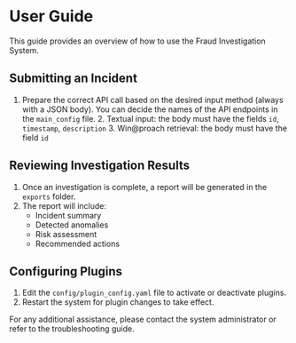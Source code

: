 # User Guide

This guide provides an overview of how to use the Fraud Investigation System.

## Submitting an Incident

1. Prepare the correct API call based on the desired input method (always with a JSON body). You can decide the names of the API endpoints in the `main_config` file.
   2. Textual input: the body must have the fields `id`, `timestamp`, `description`
   3. Win@proach retrieval: the body must have the field `id`

## Reviewing Investigation Results

1. Once an investigation is complete, a report will be generated in the `exports` folder.
2. The report will include:
    - Incident summary
    - Detected anomalies
    - Risk assessment
    - Recommended actions

## Configuring Plugins

1. Edit the `config/plugin_config.yaml` file to activate or deactivate plugins.
2. Restart the system for plugin changes to take effect.

For any additional assistance, please contact the system administrator or refer to the troubleshooting guide.